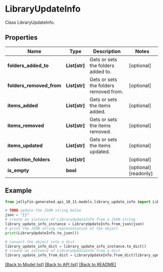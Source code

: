 # LibraryUpdateInfo

Class LibraryUpdateInfo.

## Properties

Name | Type | Description | Notes
------------ | ------------- | ------------- | -------------
**folders_added_to** | **List[str]** | Gets or sets the folders added to. | [optional] 
**folders_removed_from** | **List[str]** | Gets or sets the folders removed from. | [optional] 
**items_added** | **List[str]** | Gets or sets the items added. | [optional] 
**items_removed** | **List[str]** | Gets or sets the items removed. | [optional] 
**items_updated** | **List[str]** | Gets or sets the items updated. | [optional] 
**collection_folders** | **List[str]** |  | [optional] 
**is_empty** | **bool** |  | [optional] [readonly] 

## Example

```python
from jellyfin.generated.api_10_11.models.library_update_info import LibraryUpdateInfo

# TODO update the JSON string below
json = "{}"
# create an instance of LibraryUpdateInfo from a JSON string
library_update_info_instance = LibraryUpdateInfo.from_json(json)
# print the JSON string representation of the object
print(LibraryUpdateInfo.to_json())

# convert the object into a dict
library_update_info_dict = library_update_info_instance.to_dict()
# create an instance of LibraryUpdateInfo from a dict
library_update_info_from_dict = LibraryUpdateInfo.from_dict(library_update_info_dict)
```
[[Back to Model list]](../README.md#documentation-for-models) [[Back to API list]](../README.md#documentation-for-api-endpoints) [[Back to README]](../README.md)


